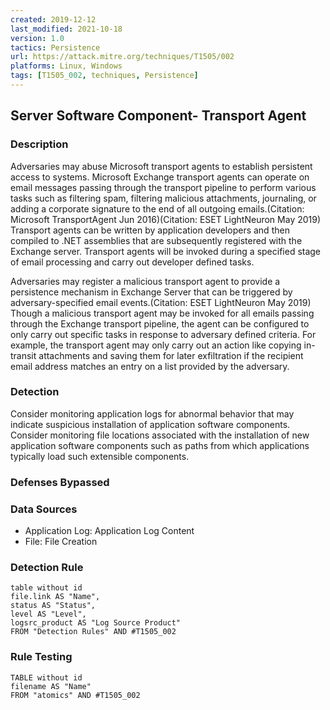 ```yaml
---
created: 2019-12-12
last_modified: 2021-10-18
version: 1.0
tactics: Persistence
url: https://attack.mitre.org/techniques/T1505/002
platforms: Linux, Windows
tags: [T1505_002, techniques, Persistence]
---
```


## Server Software Component- Transport Agent

### Description

Adversaries may abuse Microsoft transport agents to establish persistent access to systems. Microsoft Exchange transport agents can operate on email messages passing through the transport pipeline to perform various tasks such as filtering spam, filtering malicious attachments, journaling, or adding a corporate signature to the end of all outgoing emails.(Citation: Microsoft TransportAgent Jun 2016)(Citation: ESET LightNeuron May 2019) Transport agents can be written by application developers and then compiled to .NET assemblies that are subsequently registered with the Exchange server. Transport agents will be invoked during a specified stage of email processing and carry out developer defined tasks. 

Adversaries may register a malicious transport agent to provide a persistence mechanism in Exchange Server that can be triggered by adversary-specified email events.(Citation: ESET LightNeuron May 2019) Though a malicious transport agent may be invoked for all emails passing through the Exchange transport pipeline, the agent can be configured to only carry out specific tasks in response to adversary defined criteria. For example, the transport agent may only carry out an action like copying in-transit attachments and saving them for later exfiltration if the recipient email address matches an entry on a list provided by the adversary. 

### Detection

Consider monitoring application logs for abnormal behavior that may indicate suspicious installation of application software components. Consider monitoring file locations associated with the installation of new application software components such as paths from which applications typically load such extensible components.

### Defenses Bypassed



### Data Sources

  - Application Log: Application Log Content
  -  File: File Creation
### Detection Rule

```dataview
table without id
file.link AS "Name",
status AS "Status",
level AS "Level",
logsrc_product AS "Log Source Product"
FROM "Detection Rules" AND #T1505_002
```

### Rule Testing

```dataview
TABLE without id
filename AS "Name"
FROM "atomics" AND #T1505_002
```
